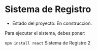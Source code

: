 <h1> Sistema de Registro</h1>

- Estado del proyecto: En construccion.

 Para ejecutar el sistema, debes poner:

 ```npm install react```
Sistema de Registro 2
